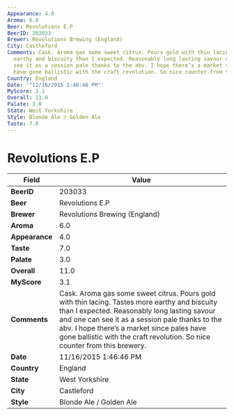 ```yaml
---
Appearance: 4.0
Aroma: 6.0
Beer: Revolutions E.P
BeerID: 203033
Brewer: Revolutions Brewing (England)
City: Castleford
Comments: Cask. Aroma gas some sweet citrus. Pours gold with thin lacing. Tastes more
  earthy and biscuity than I expected. Reasonably long lasting savour and one can
  see it as a session pale thanks to the abv. I hope there’s a market since pales
  have gone ballistic with the craft revolution. So nice counter from this brewery.
Country: England
Date: '"11/16/2015 1:46:46 PM"'
MyScore: 3.1
Overall: 11.0
Palate: 3.0
State: West Yorkshire
Style: Blonde Ale / Golden Ale
Taste: 7.0
---
```


# Revolutions E.P

| Field         | Value |
|---------------|-------|
| **BeerID** | 203033 |
| **Beer** | Revolutions E.P |
| **Brewer** | Revolutions Brewing (England) |
| **Aroma** | 6.0 |
| **Appearance** | 4.0 |
| **Taste** | 7.0 |
| **Palate** | 3.0 |
| **Overall** | 11.0 |
| **MyScore** | 3.1 |
| **Comments** | Cask. Aroma gas some sweet citrus. Pours gold with thin lacing. Tastes more earthy and biscuity than I expected. Reasonably long lasting savour and one can see it as a session pale thanks to the abv. I hope there’s a market since pales have gone ballistic with the craft revolution. So nice counter from this brewery. |
| **Date** | 11/16/2015 1:46:46 PM |
| **Country** | England |
| **State** | West Yorkshire |
| **City** | Castleford |
| **Style** | Blonde Ale / Golden Ale |
